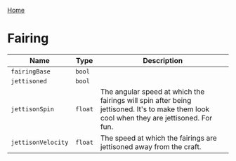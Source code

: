 [Home](https://wnp78.github.io/Sr2Xml/)

# Fairing


|Name|Type|Description|
|--|--|--|
|`fairingBase`|`bool`||
|`jettisoned`|`bool`||
|`jettisonSpin`|`float`|The angular speed at which the fairings will spin after being jettisoned. It's to make them look cool when they are jettisoned. For fun.|
|`jettisonVelocity`|`float`|The speed at which the fairings are jettisoned away from the craft.|


